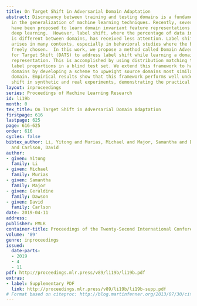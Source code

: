 ```yaml
---
title: On Target Shift in Adversarial Domain Adaptation
abstract: Discrepancy between training and testing domains is a fundamental problem
  in the generalization of machine learning techniques. Recently, several approaches
  have been proposed to learn domain invariant feature representations through adversarial
  deep learning.  However, label shift, where the percentage of data in each class
  is different between domains, has received less attention. Label shift naturally
  arises in many contexts, especially in behavioral studies where the behaviors are
  freely chosen.  In this work, we propose a method called Domain Adversarial nets
  for Target Shift (DATS) to address label shift while learning a domain invariant
  representation. This is accomplished by using distribution matching to estimate
  label proportions in a blind test set. We extend this framework to handle multiple
  domains by developing a scheme to upweight source domains most similar to the target
  domain. Empirical results show that this framework performs well under large label
  shift in synthetic and real experiments, demonstrating the practical importance.
layout: inproceedings
series: Proceedings of Machine Learning Research
id: li19b
month: 0
tex_title: On Target Shift in Adversarial Domain Adaptation
firstpage: 616
lastpage: 625
page: 616-625
order: 616
cycles: false
bibtex_author: Li, Yitong and Murias, Michael and Major, Samantha and Dawson, Geraldine
  and Carlson, David
author:
- given: Yitong
  family: Li
- given: Michael
  family: Murias
- given: Samantha
  family: Major
- given: Geraldine
  family: Dawson
- given: David
  family: Carlson
date: 2019-04-11
address: 
publisher: PMLR
container-title: Proceedings of the Twenty-Second International Conference on Artificial Intelligence and Statistics
volume: '89'
genre: inproceedings
issued:
  date-parts:
  - 2019
  - 4
  - 11
pdf: http://proceedings.mlr.press/v89/li19b/li19b.pdf
extras:
- label: Supplementary PDF
  link: http://proceedings.mlr.press/v89/li19b/li19b-supp.pdf
# Format based on citeproc: http://blog.martinfenner.org/2013/07/30/citeproc-yaml-for-bibliographies/
---
```

